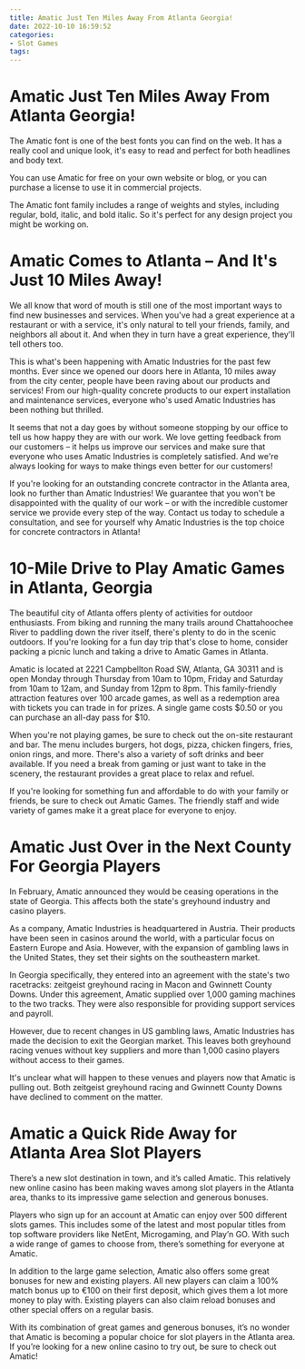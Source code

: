 ```yaml
---
title: Amatic Just Ten Miles Away From Atlanta Georgia!
date: 2022-10-10 16:59:52
categories:
- Slot Games
tags:
---
```



#  Amatic Just Ten Miles Away From Atlanta Georgia!

The Amatic font is one of the best fonts you can find on the web. It has a really cool and unique look, it's easy to read and perfect for both headlines and body text.

You can use Amatic for free on your own website or blog, or you can purchase a license to use it in commercial projects.

The Amatic font family includes a range of weights and styles, including regular, bold, italic, and bold italic. So it's perfect for any design project you might be working on.

#  Amatic Comes to Atlanta – And It's Just 10 Miles Away!

We all know that word of mouth is still one of the most important ways to find new businesses and services. When you've had a great experience at a restaurant or with a service, it's only natural to tell your friends, family, and neighbors all about it. And when they in turn have a great experience, they'll tell others too.

This is what's been happening with Amatic Industries for the past few months. Ever since we opened our doors here in Atlanta, 10 miles away from the city center, people have been raving about our products and services! From our high-quality concrete products to our expert installation and maintenance services, everyone who's used Amatic Industries has been nothing but thrilled.

It seems that not a day goes by without someone stopping by our office to tell us how happy they are with our work. We love getting feedback from our customers – it helps us improve our services and make sure that everyone who uses Amatic Industries is completely satisfied. And we're always looking for ways to make things even better for our customers!

If you're looking for an outstanding concrete contractor in the Atlanta area, look no further than Amatic Industries! We guarantee that you won't be disappointed with the quality of our work – or with the incredible customer service we provide every step of the way. Contact us today to schedule a consultation, and see for yourself why Amatic Industries is the top choice for concrete contractors in Atlanta!

#  10-Mile Drive to Play Amatic Games in Atlanta, Georgia

The beautiful city of Atlanta offers plenty of activities for outdoor enthusiasts. From biking and running the many trails around Chattahoochee River to paddling down the river itself, there's plenty to do in the scenic outdoors. If you're looking for a fun day trip that's close to home, consider packing a picnic lunch and taking a drive to Amatic Games in Atlanta.

Amatic is located at 2221 Campbellton Road SW, Atlanta, GA 30311 and is open Monday through Thursday from 10am to 10pm, Friday and Saturday from 10am to 12am, and Sunday from 12pm to 8pm. This family-friendly attraction features over 100 arcade games, as well as a redemption area with tickets you can trade in for prizes. A single game costs $0.50 or you can purchase an all-day pass for $10.

When you're not playing games, be sure to check out the on-site restaurant and bar. The menu includes burgers, hot dogs, pizza, chicken fingers, fries, onion rings, and more. There's also a variety of soft drinks and beer available. If you need a break from gaming or just want to take in the scenery, the restaurant provides a great place to relax and refuel.

If you're looking for something fun and affordable to do with your family or friends, be sure to check out Amatic Games. The friendly staff and wide variety of games make it a great place for everyone to enjoy.

#  Amatic Just Over in the Next County For Georgia Players

In February, Amatic announced they would be ceasing operations in the state of Georgia. This affects both the state's greyhound industry and casino players.

As a company, Amatic Industries is headquartered in Austria. Their products have been seen in casinos around the world, with a particular focus on Eastern Europe and Asia. However, with the expansion of gambling laws in the United States, they set their sights on the southeastern market.

In Georgia specifically, they entered into an agreement with the state's two racetracks: zeitgeist greyhound racing in Macon and Gwinnett County Downs. Under this agreement, Amatic supplied over 1,000 gaming machines to the two tracks. They were also responsible for providing support services and payroll.

However, due to recent changes in US gambling laws, Amatic Industries has made the decision to exit the Georgian market. This leaves both greyhound racing venues without key suppliers and more than 1,000 casino players without access to their games.

It's unclear what will happen to these venues and players now that Amatic is pulling out. Both zeitgeist greyhound racing and Gwinnett County Downs have declined to comment on the matter.

#  Amatic a Quick Ride Away for Atlanta Area Slot Players

There’s a new slot destination in town, and it’s called Amatic. This relatively new online casino has been making waves among slot players in the Atlanta area, thanks to its impressive game selection and generous bonuses.

Players who sign up for an account at Amatic can enjoy over 500 different slots games. This includes some of the latest and most popular titles from top software providers like NetEnt, Microgaming, and Play’n GO. With such a wide range of games to choose from, there’s something for everyone at Amatic.

In addition to the large game selection, Amatic also offers some great bonuses for new and existing players. All new players can claim a 100% match bonus up to €100 on their first deposit, which gives them a lot more money to play with. Existing players can also claim reload bonuses and other special offers on a regular basis.

With its combination of great games and generous bonuses, it’s no wonder that Amatic is becoming a popular choice for slot players in the Atlanta area. If you’re looking for a new online casino to try out, be sure to check out Amatic!